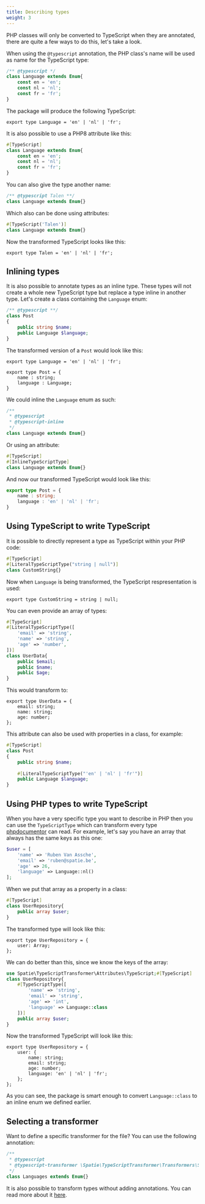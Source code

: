 ```yaml
---
title: Describing types
weight: 3
---
```


PHP classes will only be converted to TypeScript when they are annotated, there are quite a few ways to do this, let's take a look.

When using the `@typescript` annotation, the PHP class's name will be used as name for the TypeScript type:

```php
/** @typescript */
class Language extends Enum{
    const en = 'en';
    const nl = 'nl';
    const fr = 'fr';
}
```

The package will produce the following TypeScript:

```tsx
export type Language = 'en' | 'nl' | 'fr';
```

It is also possible to use a PHP8 attribute like this:

```php
#[TypeScript]
class Language extends Enum{
    const en = 'en';
    const nl = 'nl';
    const fr = 'fr';
}
```

You can also give the type another name:

```php
/** @typescript Talen **/
class Language extends Enum{}
```

Which also can be done using attributes:

```php
#[TypeScript('Talen')]
class Language extends Enum{}
```

Now the transformed TypeScript looks like this:

```tsx
export type Talen = 'en' | 'nl' | 'fr';
```

## Inlining types

It is also possible to annotate types as an inline type. These types will not create a whole new TypeScript type but replace a type inline in another type. Let's create a class containing the `Language` enum:

```php
/** @typescript **/
class Post
{
    public string $name;
    public Language $language;
}
```

The transformed version of a `Post` would look like this:

```tsx
export type Language = 'en' | 'nl' | 'fr';

export type Post = {
    name : string;
    language : Language;
}
```

We could inline the `Language` enum as such:

```php
/** 
 * @typescript 
 * @typescript-inline           
 */
class Language extends Enum{}
```

Or using an attribute:

```php
#[TypeScript]
#[InlineTypeScriptType]
class Language extends Enum{}
```

And now our transformed TypeScript would look like this:

```ts
export type Post = {
    name : string;
    language : 'en' | 'nl' | 'fr';
}
```

## Using TypeScript to write TypeScript

It is possible to directly represent a type as TypeScript within your PHP code:

```php
#[TypeScript]
#[LiteralTypeScriptType("string | null")]
class CustomString{}
```

Now when `Language` is being transformed, the TypeScript respresentation is used:

```tsx
export type CustomString = string | null;
```

You can even provide an array of types:

```php
#[TypeScript]
#[LiteralTypeScriptType([
    'email' => 'string',
    'name' => 'string',
    'age' => 'number',
])]
class UserData{
    public $email;
    public $name;
    public $age;
}
```

This would transform to:

```tsx
export type UserData = {
    email: string;
    name: string;
    age: number;
};
```

This attribute can also be used with properties in a class, for example:

```php
#[TypeScript]
class Post
{
    public string $name;
    
    #[LiteralTypeScriptType("'en' | 'nl' | 'fr'")]
    public Language $language;
}
```

## Using PHP types to write TypeScript

When you have a very specific type you want to describe in PHP then you can use the `TypeScriptType` which can transform every type [phpdocumentor](https://www.phpdoc.org) can read. For example, let's say you have an array that always has the same keys as this one:

```php
$user = [
    'name' => 'Ruben Van Assche',
    'email' => 'ruben@spatie.be',
    'age' => 26,
    'language' => Language::nl()
];
```

When we put that array as a property in a class:

```php
#[TypeScript]
class UserRepository{
    public array $user;
}
```

The transformed type will look like this:

```tsx
export type UserRepository = {
    user: Array;
};
```

We can do better than this, since we know the keys of the array:

```php
use Spatie\TypeScriptTransformer\Attributes\TypeScript;#[TypeScript]
class UserRepository{
    #[TypeScriptType([
        'name' => 'string',
        'email' => 'string',
        'age' => 'int',
        'language' => Language::class
    ])]
    public array $user;
}
```

Now the transformed TypeScript will look like this:

```tsx
export type UserRepository = {
    user: {
        name: string;
        email: string;
        age: number;
        language: 'en' | 'nl' | 'fr';
    };
};
```

As you can see, the package is smart enough to convert `Language::class` to an inline enum we defined earlier.

## Selecting a transformer

Want to define a specific transformer for the file? You can use the following annotation:

```php
/** 
 * @typescript
 * @typescript-transformer \Spatie\TypeScriptTransformer\Transformers\SpatieEnumTransformer::class
 */
class Languages extends Enum{}
```

It is also possible to transform types without adding annotations. You can read more about it [here](https://spatie.be/docs/typescript-transformer/v2/usage/selecting-classes-using-collectors).
